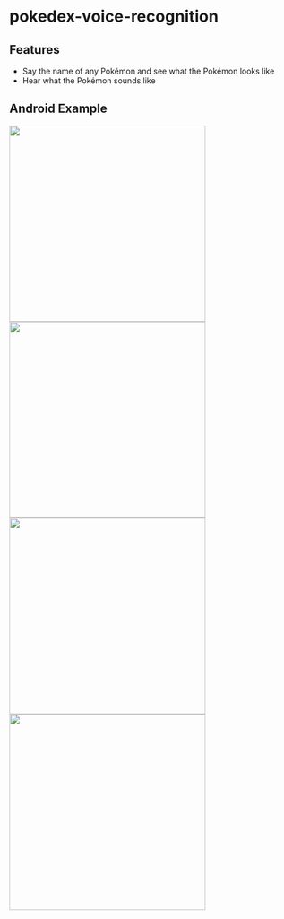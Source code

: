 # pokedex-voice-recognition

## Features
- Say the name of any Pokémon and see what the Pokémon looks like 
- Hear what the Pokémon sounds like

## Android Example
<img align="left" src="https://github.com/Liam-Whittle/pokedex-ai/assets/60028961/0f0945ea-6a29-4f59-bf12-06199058d503" width="350">
<img align="center" src="https://github.com/Liam-Whittle/pokedex-ai/assets/60028961/986f0005-fb2f-42f5-abe8-5d3078692b3b" width="350">

<img align="left" src="https://github.com/Liam-Whittle/pokedex-ai/assets/60028961/569a1277-833f-43e3-a8a4-aeb86b18065c" width="350">
<img align="center" src="https://github.com/Liam-Whittle/pokedex-ai/assets/60028961/a119bc2c-53c2-42dd-a025-b4bd1e3dcea8" width="350">
